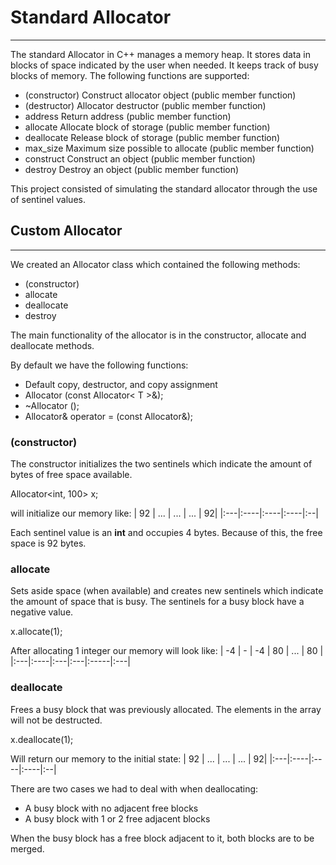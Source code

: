 # Standard Allocator #

---

The standard Allocator in C++ manages a memory heap. It stores data in blocks of space indicated by the user when needed. It keeps track of busy blocks of memory.
The following functions are supported:
  * (constructor)  Construct allocator object (public member function)
  * (destructor)   Allocator destructor (public member function)
  * address	Return address (public member function)
  * allocate	Allocate block of storage (public member function)
  * deallocate	Release block of storage (public member function)
  * max\_size	Maximum size possible to allocate (public member function)
  * construct	Construct an object (public member function)
  * destroy	Destroy an object (public member function)


This project consisted of simulating the standard allocator through the use of sentinel values.

## Custom Allocator ##

---

We created an Allocator class which contained the following methods:
  * (constructor)
  * allocate
  * deallocate
  * destroy

The main functionality of the allocator is in the constructor, allocate and deallocate methods.

By default we have the following functions:
  * Default copy, destructor, and copy assignment
  * Allocator (const Allocator< T >&);
  * ~Allocator ();
  * Allocator& operator = (const Allocator&);

### (constructor) ###
The constructor initializes the two sentinels which indicate the amount of bytes of free space available.

Allocator<int, 100> x;

will initialize our memory like:
| 92 | ... | ... | ... | 92|
|:---|:----|:----|:----|:--|

Each sentinel value is an **int** and occupies 4 bytes. Because of this, the free space is 92 bytes.

### allocate ###
Sets aside space (when available) and creates new sentinels which indicate the amount of space that is busy. The sentinels for a busy block have a negative value.

x.allocate(1);

After allocating 1 integer our memory will look like:
| -4 |  -  | -4 | 80 |  ... | 80 |
|:---|:----|:---|:---|:-----|:---|

### deallocate ###

Frees a busy block that was previously allocated. The elements in the array will not be destructed.

x.deallocate(1);

Will return our memory to the initial state:
| 92 | ... | ... | ... | 92|
|:---|:----|:----|:----|:--|

There are two cases we had to deal with when deallocating:
  * A busy block with no adjacent free blocks
  * A busy block with 1 or 2 free adjacent blocks

When the busy block has a free block adjacent to it, both blocks are to be merged.